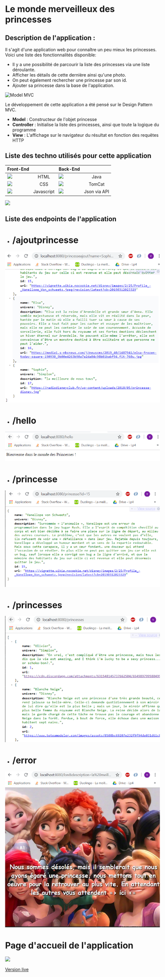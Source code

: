 # Le monde merveilleux des princesses

## Description de l'application :

Il s'agit d'une application web pour connaître un peu mieux les princesses.
Voici une liste des fonctionnalités disponible:
* Il y a une possibilité de parcourir la liste des princesses via une liste déroulante.
* Afficher les détails de cette dernière ainsi qu'une photo.
* On peut également rechercher une princesse par son id.
* Ajouter sa princesse dans la base de l'application.

<img src="https://i0.wp.com/www.webcky.fr/blog/wp-content/uploads/2016/09/site_web_modele_mvc.png?fit=450%2C269" alt="Model MVC" >

Le développement de cette application a été pensé sur le Design Pattern MVC.
* **Model** : Constructeur de l'objet princesse
* **Controller** : Initialise la liste des princesses, ainsi que toute la logique du programme
* **View** : L'affichage sur le navigateur du résultat en fonction des requêtes HTTP

## **Liste des techno utilisés pour cette application**

| Front-End  |   | Back-End |       |
| ------------- |:-------------:| ------------- |:-------------:|
| <img src="https://www.w3.org/html/logo/downloads/HTML5_Badge_256.png" width="25" />  |  HTML      | <img src="https://upload.wikimedia.org/wikipedia/fr/thumb/2/2e/Java_Logo.svg/1200px-Java_Logo.svg.png" width="25" /> |Java 
| <img src="https://icons-for-free.com/iconfiles/png/512/css3+internet+style+technology+web+website+icon-1320192729058533072.png" width="25" />    |  CSS     | <img src="https://cdn.iconscout.com/icon/free/png-256/tomcat-4-1175087.png" width="25" />  |   TomCat 
| <img src="https://www.consept.fr/wp-content/uploads/JavaScript-2.png" width="25" />  | Javascript  | <img src="https://camo.githubusercontent.com/95d138b90a604f7a12be60f90cb30035fd4f4507/68747470733a2f2f692e696d6775722e636f6d2f5753446c6c77612e706e67" width="25" /> |     Json via API 


<img src="https://cdn.discordapp.com/attachments/631548145737662504/656820219767029761/DiagrammePrincesses.jpg" />

## Liste des endpoints de l'application

* # /ajoutprincesse
<img src="https://github.com/wukkox/Princesse/blob/master/endpoint_ajoutprincesse.PNG?raw=true" />

* # /hello
<img src="https://github.com/wukkox/Princesse/blob/master/endpoint_hello.PNG?raw=true">

* # /princesse
<img src="https://github.com/wukkox/Princesse/blob/master/endpoint_princesse.PNG?raw=true">

* # /princesses
<img src="https://github.com/wukkox/Princesse/blob/master/endpoint_princesses.PNG?raw=true">

* # /error
<img src="https://github.com/wukkox/Princesse/blob/master/endpoint_error.PNG?raw=true">

# Page d'accueil de l'application

<img src="https://media.discordapp.net/attachments/631548145737662504/656818808002183168/unknown.png?width=1200&height=568">

<a href="https://api-spring-simplon.cfapps.io/">Version live</a>